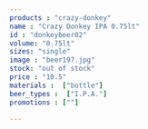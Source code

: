 ```yaml
---
products : "crazy-donkey"
name : "Crazy Donkey IPA 0.75lt"
id : "donkeybeer02"
volume: "0.75lt"
sizes: "single"
image : "beer197.jpg"
stock: "out of stock"
price : "10.5"
materials :  ["bottle"]
beer_types :  ["I.P.A."]
promotions : [""]

---
```

